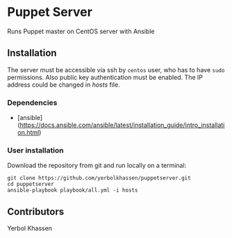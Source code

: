 # Puppet Server
Runs Puppet master on CentOS server with Ansible

## Installation
The server must be accessible via ssh by `centos` user, who has to have `sudo` permissions. Also public key authentication must be enabled. The IP address could be changed in _hosts_ file.

### Dependencies
* [ansible] (https://docs.ansible.com/ansible/latest/installation_guide/intro_installation.html)

### User installation
Download the repository from git and run locally on a terminal:
```
git clone https://github.com/yerbolkhassen/puppetserver.git
cd puppetserver
ansible-playbook playbook/all.yml -i hosts
```

## Contributors
Yerbol Khassen
